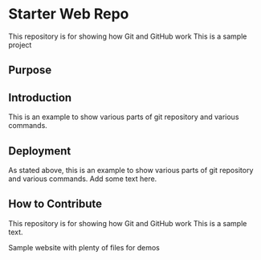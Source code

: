 # Starter Web Repo

This repository is for showing how Git and GitHub work
This is a sample project
## Purpose

## Introduction
This is an example to show various parts of git repository and various commands.

## Deployment
As stated above, this is an example to show various parts of git repository and various commands.
Add some text here.

## How to Contribute
This repository is for showing how Git and GitHub work
This is a sample text.

Sample website with plenty of files for demos
